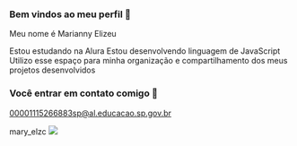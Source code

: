 ### Bem vindos ao meu perfil 💜

Meu nome é Marianny Elizeu

Estou estudando na Alura
Estou desenvolvendo linguagem de JavaScript
Utilizo esse espaço para minha organização e compartilhamento dos meus projetos desenvolvidos 

### Você entrar em contato comigo 📧

00001115266883sp@al.educacao.sp.gov.br

mary_elzc
![](https://media.tenor.com/rXvRqp80-n8AAAAM/jungkook-smile-jungkook.gif)

